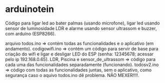 # arduinotein

Código para ligar led ao bater palmas (usando microfone), ligar led usando sensor de luminosidade LDR e alarme usando sensor ultrassom e buzzer, com arduíno (ESP8266).

arquivo todos.ino => contém todas as funcionalidades e o aplicativo (em andamento).
codigowifi.ino => contém um código para servir de base para criação do wifi e ligar e desligar LED do ESP (senha: 12345678; acessar pelo ip 192.168.0.65).
LDR, Piscina e sensor_de_ultrassom => código para cada uma das funcionalidades separadamente (funcionando).
todosv2.ino => código com todas as funcionalidades juntas, sem o aplicativo, como segurança caso o aquivo todos.ino dê problema. NÃO MEXER!!!!.
